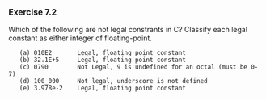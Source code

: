 ### Exercise 7.2

Which of the following are not legal constrants in C? Classify each legal constant as either integer of floating-point. 
```
   (a) 010E2       Legal, floating point constant 
   (b) 32.1E+5     Legal, floating-point constant
   (c) 0790        Not Legal, 9 is undefined for an octal (must be 0-7) 
   (d) 100_000     Not legal, underscore is not defined
   (e) 3.978e-2    Legal, floating point constant
```
